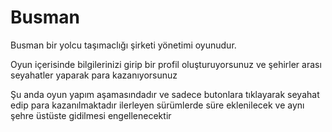 # Busman

Busman bir yolcu taşımaclığı şirketi yönetimi oyunudur.

Oyun içerisinde bilgilerinizi girip bir profil oluşturuyorsunuz ve şehirler arası seyahatler yaparak para kazanıyorsunuz

Şu anda oyun yapım aşamasındadır ve sadece butonlara tıklayarak seyahat edip para kazanılmaktadır ilerleyen sürümlerde süre eklenilecek ve aynı şehre üstüste gidilmesi engellenecektir

